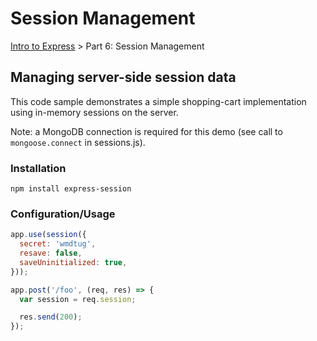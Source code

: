 # Session Management
[Intro to Express](https://github.com/Cynicollision/express-demo) > Part 6: Session Management

## Managing server-side session data
This code sample demonstrates a simple shopping-cart implementation using in-memory sessions on the server. 

Note: a MongoDB connection is required for this demo (see call to `mongoose.connect` in sessions.js).

### Installation
```
npm install express-session
````

### Configuration/Usage
```javascript
app.use(session({
  secret: 'wmdtug',
  resave: false,
  saveUninitialized: true,
}));

app.post('/foo', (req, res) => {
  var session = req.session;

  res.send(200);
});
```